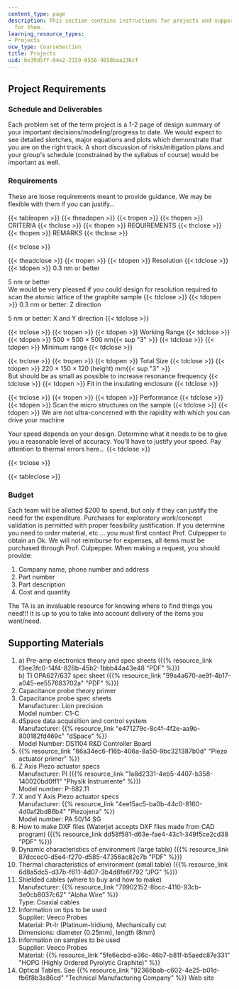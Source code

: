 ```yaml
---
content_type: page
description: This section contains instructions for projects and supporting materials
  for them.
learning_resource_types:
- Projects
ocw_type: CourseSection
title: Projects
uid: be39d5ff-04e2-2159-0556-9858baa236cf
---
```


Project Requirements
--------------------

### Schedule and Deliverables

Each problem set of the term project is a 1-2 page of design summary of your important decisions/modeling/progress to date. We would expect to see detailed sketches, major equations and plots which demonstrate that you are on the right track. A short discussion of risks/mitigation plans and your group's schedule (constrained by the syllabus of course) would be important as well.

### Requirements

These are loose requirements meant to provide guidance. We may be flexible with them if you can justify…

{{< tableopen >}}
{{< theadopen >}}
{{< tropen >}}
{{< thopen >}}
CRITERIA
{{< thclose >}}
{{< thopen >}}
REQUIREMENTS
{{< thclose >}}
{{< thopen >}}
REMARKS
{{< thclose >}}

{{< trclose >}}

{{< theadclose >}}
{{< tropen >}}
{{< tdopen >}}
Resolution
{{< tdclose >}}
{{< tdopen >}}
0.3 nm or better  
  
5 nm or better  
We would be very pleased if you could design for resolution required to scan the atomic lattice of the graphite sample
{{< tdclose >}}
{{< tdopen >}}
0.3 nm or better: Z direction  
  
5 nm or better: X and Y direction
{{< tdclose >}}

{{< trclose >}}
{{< tropen >}}
{{< tdopen >}}
Working Range
{{< tdclose >}}
{{< tdopen >}}
500 × 500 × 500 nm{{< sup "3" >}}
{{< tdclose >}}
{{< tdopen >}}
Minimum range
{{< tdclose >}}

{{< trclose >}}
{{< tropen >}}
{{< tdopen >}}
Total Size
{{< tdclose >}}
{{< tdopen >}}
220 × 150 × 120 (height) mm{{< sup "3" >}}  
But should be as small as possible to increase resonance frequency
{{< tdclose >}}
{{< tdopen >}}
Fit in the insulating enclosure
{{< tdclose >}}

{{< trclose >}}
{{< tropen >}}
{{< tdopen >}}
Performance
{{< tdclose >}}
{{< tdopen >}}
Scan the micro structures on the sample
{{< tdclose >}}
{{< tdopen >}}
We are not ultra-concerned with the rapidity with which you can drive your machine  
  
Your speed depends on your design. Determine what it needs to be to give you a reasonable level of accuracy. You'll have to justify your speed. Pay attention to thermal errors here…
{{< tdclose >}}

{{< trclose >}}

{{< tableclose >}}

### Budget

Each team will be allotted $200 to spend, but only if they can justify the need for the expenditure. Purchases for exploratory work/concept validation is permitted with proper feasibility justification. If you determine you need to order material, etc…. you must first contact Prof. Culpepper to obtain an Ok. We will not reimburse for expenses, all items must be purchased through Prof. Culpepper. When making a request, you should provide:

1.  Company name, phone number and address
2.  Part number
3.  Part description
4.  Cost and quantity

The TA is an invaluable resource for knowing where to find things you need!!! It is up to you to take into account delivery of the items you want/need.

Supporting Materials
--------------------

1.  a) Pre-amp electronics theory and spec sheets ({{% resource_link f3ee3fc0-14f4-828b-45b2-1bbb44a43e48 "PDF" %}})  
    b) TI OPA627/637 spec sheet ({{% resource_link "99a4a670-ae9f-4b17-a045-ee557683702a" "PDF" %}})
2.  Capacitance probe theory primer
3.  Capacitance probe spec sheets  
    Manufacturer: Lion precision  
    Model number: C1-C
4.  dSpace data acquisition and control system  
    Manufacturer: {{% resource_link "e471279c-8c4f-4f2e-aa9b-800182fd469c" "dSpace" %}}  
    Model Number: DS1104 R&D Controller Board
5.  {{% resource_link "66a34ec6-f16b-406a-8a50-9bc321387b0d" "Piezo actuator primer" %}}
6.  Z Axis Piezo actuator specs  
    Manufacturer: PI ({{% resource_link "1a8d2331-4eb5-4407-b358-140020bd0ff1" "Physik Instrumente" %}})  
    Model number: P-882.11
7.  X and Y Axis Piezo actuator specs  
    Manufacturer: {{% resource_link "4ee15ac5-ba0b-44c0-8160-4d0af2bd86b4" "Piezojena" %}}  
    Model number: PA 50/14 SG
8.  How to make DXF files (Waterjet accepts DXF files made from CAD program) ({{% resource_link dd58f581-d63e-fae4-43c1-349f5ce2cd38 "PDF" %}})
9.  Dynamic characteristics of environment (large table) ({{% resource_link 87dccec0-d5e4-f270-d585-47356ac82c7b "PDF" %}})
10.  Thermal characteristics of environment (small table) ({{% resource_link 6d8a5dc5-d37b-f611-4d07-3b4d8fe6f792 "JPG" %}})
11.  Shielded cables (where to buy and how to make)  
    Manufacturer: {{% resource_link "79902152-8bcc-4110-93cb-3e0cb8037c62" "Alpha Wire" %}}  
    Type: Coaxial cables 
12.  Information on tips to be used  
    Supplier: Veeco Probes  
    Material: Pt-Ir (Platinum-Iridium), Mechanically cut  
    Dimensions: diameter (0.25mm), length (8mm)
13.  Information on samples to be used  
    Supplier: Veeco Probes  
    Material: {{% resource_link "5fe6ecbd-e36c-46b7-b81f-b5aedc87e331" "HOPG (Highly Ordered Pyrolytic Graphite)" %}}
14.  Optical Tables. See {{% resource_link "92366bab-c602-4e25-b01d-fb6f8b3a86cd" "Technical Manufacturing Company" %}} Web site